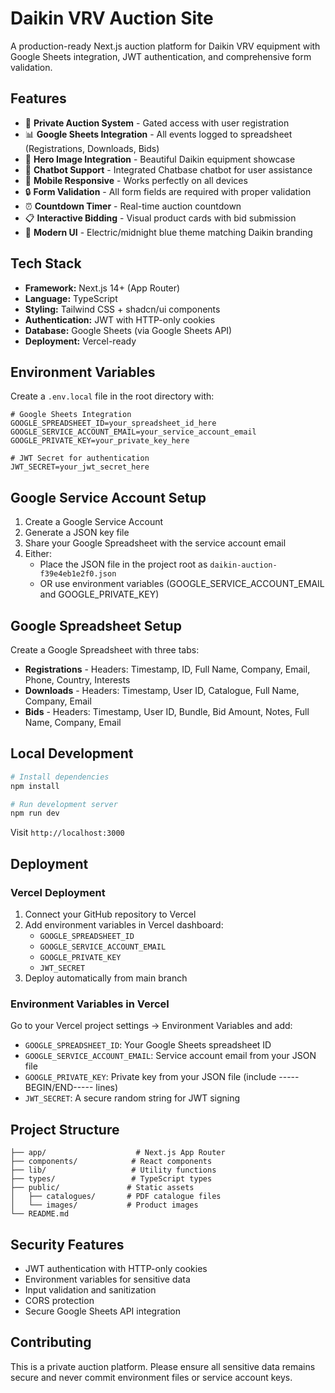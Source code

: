 # Daikin VRV Auction Site

A production-ready Next.js auction platform for Daikin VRV equipment with Google Sheets integration, JWT authentication, and comprehensive form validation.

## Features

- 🎯 **Private Auction System** - Gated access with user registration
- 📊 **Google Sheets Integration** - All events logged to spreadsheet (Registrations, Downloads, Bids)
- 🎨 **Hero Image Integration** - Beautiful Daikin equipment showcase
- 🤖 **Chatbot Support** - Integrated Chatbase chatbot for user assistance
- 📱 **Mobile Responsive** - Works perfectly on all devices
- 🔒 **Form Validation** - All form fields are required with proper validation
- ⏰ **Countdown Timer** - Real-time auction countdown
- 📋 **Interactive Bidding** - Visual product cards with bid submission
- 🌟 **Modern UI** - Electric/midnight blue theme matching Daikin branding

## Tech Stack

- **Framework:** Next.js 14+ (App Router)
- **Language:** TypeScript
- **Styling:** Tailwind CSS + shadcn/ui components
- **Authentication:** JWT with HTTP-only cookies
- **Database:** Google Sheets (via Google Sheets API)
- **Deployment:** Vercel-ready

## Environment Variables

Create a `.env.local` file in the root directory with:

```env
# Google Sheets Integration
GOOGLE_SPREADSHEET_ID=your_spreadsheet_id_here
GOOGLE_SERVICE_ACCOUNT_EMAIL=your_service_account_email
GOOGLE_PRIVATE_KEY=your_private_key_here

# JWT Secret for authentication
JWT_SECRET=your_jwt_secret_here
```

## Google Service Account Setup

1. Create a Google Service Account
2. Generate a JSON key file
3. Share your Google Spreadsheet with the service account email
4. Either:
   - Place the JSON file in the project root as `daikin-auction-f39e4eb1e2f0.json`
   - OR use environment variables (GOOGLE_SERVICE_ACCOUNT_EMAIL and GOOGLE_PRIVATE_KEY)

## Google Spreadsheet Setup

Create a Google Spreadsheet with three tabs:
- **Registrations** - Headers: Timestamp, ID, Full Name, Company, Email, Phone, Country, Interests
- **Downloads** - Headers: Timestamp, User ID, Catalogue, Full Name, Company, Email
- **Bids** - Headers: Timestamp, User ID, Bundle, Bid Amount, Notes, Full Name, Company, Email

## Local Development

```bash
# Install dependencies
npm install

# Run development server
npm run dev
```

Visit `http://localhost:3000`

## Deployment

### Vercel Deployment

1. Connect your GitHub repository to Vercel
2. Add environment variables in Vercel dashboard:
   - `GOOGLE_SPREADSHEET_ID`
   - `GOOGLE_SERVICE_ACCOUNT_EMAIL`
   - `GOOGLE_PRIVATE_KEY`
   - `JWT_SECRET`
3. Deploy automatically from main branch

### Environment Variables in Vercel

Go to your Vercel project settings → Environment Variables and add:

- `GOOGLE_SPREADSHEET_ID`: Your Google Sheets spreadsheet ID
- `GOOGLE_SERVICE_ACCOUNT_EMAIL`: Service account email from your JSON file
- `GOOGLE_PRIVATE_KEY`: Private key from your JSON file (include -----BEGIN/END----- lines)
- `JWT_SECRET`: A secure random string for JWT signing

## Project Structure

```
├── app/                    # Next.js App Router
├── components/            # React components
├── lib/                   # Utility functions
├── types/                 # TypeScript types
├── public/               # Static assets
│   ├── catalogues/       # PDF catalogue files
│   └── images/           # Product images
└── README.md
```

## Security Features

- JWT authentication with HTTP-only cookies
- Environment variables for sensitive data
- Input validation and sanitization
- CORS protection
- Secure Google Sheets API integration

## Contributing

This is a private auction platform. Please ensure all sensitive data remains secure and never commit environment files or service account keys.